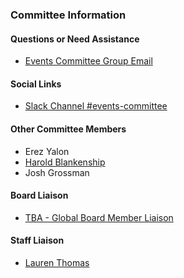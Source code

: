 ### Committee Information

#### Questions or Need Assistance

* [Events Committee Group Email](mailto:events-committee@owasp.org)

#### Social Links

* [Slack Channel #events-committee](https://app.slack.com/client/T04T40NHX/C010AF25WSZ/details/top)

#### Other Committee Members

* Erez Yalon
* [Harold Blankenship](mailto:harold.blankenship@owasp.org)
* Josh Grossman
  
#### Board Liaison

* [TBA - Global Board Member Liaison](TBA)

#### Staff Liaison

* [Lauren Thomas](mailto:lauren.thomas@owasp.com)
